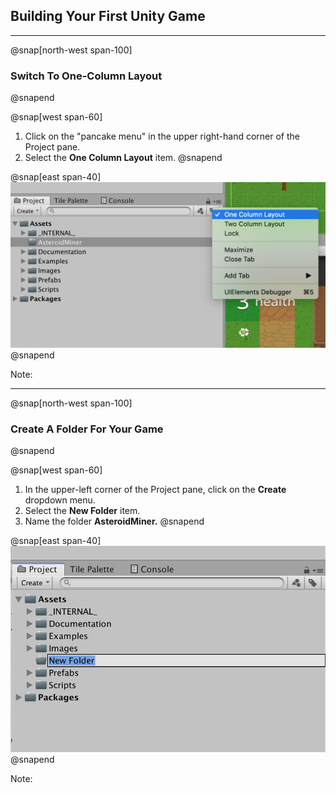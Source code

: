 ## Building Your First Unity Game

---

@snap[north-west span-100]
### Switch To One-Column Layout
@snapend

@snap[west span-60]
1. Click on the "pancake menu" in the upper right-hand corner of the Project pane.  
2. Select the **One Column Layout** item.
@snapend

@snap[east span-40]
![](units/4/assignments/2-first-unity-game/assets/one-column-layout.png)
@snapend

Note:

---

@snap[north-west span-100]
### Create A Folder For Your Game
@snapend

@snap[west span-60]
1. In the upper-left corner of the Project pane, click on the **Create** dropdown menu.
2. Select the **New Folder** item.
3. Name the folder **AsteroidMiner.**
@snapend

@snap[east span-40]
![](units/4/assignments/2-first-unity-game/assets/new-folder.png)
@snapend

Note:
